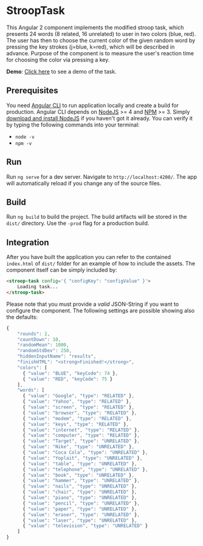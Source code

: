 # StroopTask

This Angular 2 component implements the modified stroop task, which presents 24 words (8 related, 16 unrelated) to user in two colors (blue, red). The user has then to choose the current color of the given random word by pressing the key strokes (j=blue, k=red), which will be described in advance. Purpose of the component is to measure the user's reaction time for choosing the color via pressing a key.

**Demo**: [Click here](https://arm1n.github.io//stroop-task) to see a demo of the task.

## Prerequisites

You need [Angular CLI](https://cli.angular.io/) to run application locally and create a build for production. Angular CLI depends on [NodeJS](https://nodejs.org/en/download/) >= 4 and [NPM](https://www.npmjs.com/) >= 3. Simply [download and install NodeJS](https://nodejs.org/en/download/) if you haven't got it already. You can verify it by typing the following commands into your terminal:
- `node -v`
- `npm -v`

## Run
Run `ng serve` for a dev server. Navigate to `http://localhost:4200/`. The app will automatically reload if you change any of the source files.

## Build
Run `ng build` to build the project. The build artifacts will be stored in the `dist/` directory. Use the `-prod` flag for a production build.

## Integration
After you have built the application you can refer to the contained `index.html` of `dist/` folder for an example of how to include the assets. The component itself can be simply included by:

```html
<stroop-task config='{ "configKey": "configValue" }'>
    Loading task...
</stroop-task>
```

Please note that you must provide a *valid* JSON-String if you want to configure the component. The following settings are possible showing also the defaults:

```js
{
    "rounds": 2,
    "countDown": 10,
    "randomMean": 1000,
    "randomStdDev": 250,
    "hiddenInputName": "results",
    "finishHTML": "<strong>Finished!</strong>",
    "colors": [
      { "value": "BLUE", "keyCode": 74 },
      { "value": "RED", "keyCode": 75 }
    ],
    "words": [
      { "value": "Google", "type": "RELATED" },
      { "value": "Yahoo", "type": "RELATED" },
      { "value": "screen", "type": "RELATED" },
      { "value": "browser", "type": "RELATED" },
      { "value": "modem", "type": "RELATED" },
      { "value": "keys", "type": "RELATED" },
      { "value": "internet", "type": "RELATED" },
      { "value": "computer", "type": "RELATED" },
      { "value": "Target", "type": "UNRELATED" },
      { "value": "Nike", "type": "UNRELATED" },
      { "value": "Coca Cola", "type": "UNRELATED" },
      { "value": "Yoplait", "type": "UNRELATED" },
      { "value": "table", "type": "UNRELATED" },
      { "value": "telephone", "type": "UNRELATED" },
      { "value": "book", "type": "UNRELATED" },
      { "value": "hammer", "type": "UNRELATED" },
      { "value": "nails", "type": "UNRELATED" },
      { "value": "chair", "type": "UNRELATED" },
      { "value": "piano", "type": "UNRELATED" },
      { "value": "pencil", "type": "UNRELATED" },
      { "value": "paper", "type": "UNRELATED" },
      { "value": "eraser", "type": "UNRELATED" },
      { "value": "laser", "type": "UNRELATED" },
      { "value": "television", "type": "UNRELATED" }
    ]
}
```
